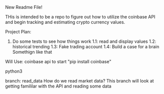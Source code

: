 New Readme File!

THis is intended to be a repo to figure out how to utilize the coinbase API and begin tracking and estimating crypto currency values.

Project Plan:
1) Do some tests to see how things work
1.1: read and display values
1.2: historical trending
1.3: Fake trading account
1.4: Build a case for a brain
Somethign like that

Will Use:
coinbase api to start
"pip install coinbase"

python3

branch: read_data
How do we read market data?
This branch will look at getting famililar with the API and reading some data 
